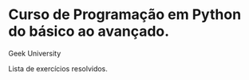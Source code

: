 <h1>Curso de Programação em Python do básico ao avançado.</h1>
<p>Geek University</p>
Lista de exercícios resolvidos.


